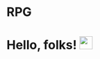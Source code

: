 # RPG

# Hello, folks! <img src="https://raw.githubusercontent.com/MartinHeinz/MartinHeinz/master/wave.gif" width="30px">
